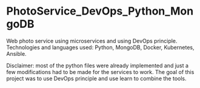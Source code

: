 # PhotoService_DevOps_Python_MongoDB
Web photo service using microservices and using DevOps principle.
Technologies and languages used: Python, MongoDB, Docker, Kubernetes, Ansible.

Disclaimer: most of the python files were already implemented and just a few modifications had to be made for the services to work. The goal of this project was to use DevOps principle and use learn to combine the tools.
